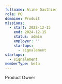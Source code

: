 ```yaml
---
fullname: Aline Gauthier
role: PO
domaine: Produit
missions:
  - start: 2022-12-15
    end: 2024-12-15
    status: admin
    employer: ''
    startups:
      - signalement
startups:
  - signalement
memberType: beta
---
```

Product Owner